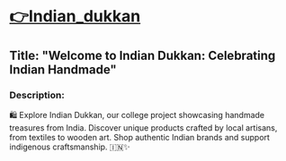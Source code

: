 

<a href= "https://indiandukkan.netlify.app/" target="_blank"><h1>👉Indian_dukkan</h1></a>
<h2>Title: "Welcome to Indian Dukkan: Celebrating Indian Handmade"</h2>

<h3>Description:</h3>
<p>🛍️ Explore Indian Dukkan, our college project showcasing handmade treasures from India. Discover unique products crafted by local artisans, from textiles to wooden art. Shop authentic Indian brands and support indigenous craftsmanship. 🇮🇳✨</p>

